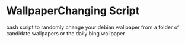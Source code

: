 # WallpaperChanging Script
bash script to randomly change your debian wallpaper from a folder of candidate wallpapers or the daily bing wallpaper
